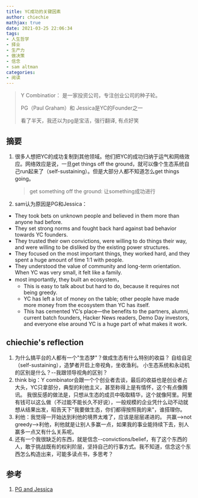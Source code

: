 ```yaml
---
title: YC成功的关键因素
author: chiechie
mathjax: true
date: 2021-03-25 22:06:34
tags: 
- 人生哲学
- 择业
- 生产力
- 做决策
- 信念
- sam altman
categories: 
- 阅读
---
```


> Y Combinatior： 是一家投资公司，专注创业公司的种子轮。
> 
> PG（Paul Graham）和 Jessica是YC的Founder之一
> 
> 看了半天，我还以为pg是宝洁，强行翻译, 有点好笑


## 摘要

1. 很多人想把YC的成功复制到其他领域。他们把YC的成功归纳于运气和网络效应。网络效应是说，一旦get things off the ground，就可以像个生态系统自己run起来了（self-sustaining）。但是大部分人都不知道怎么get things going。
   > get something off the ground: 让something成功进行

2. sam认为原因是PG和Jessica：
   
- They took bets on unknown people and believed in them more than anyone had before. 
- They set strong norms and fought back hard against bad behavior towards YC founders. 
- They trusted their own convictions, were willing to do things their way, and were willing to be disliked by the existing power structures. 
- They focused on the most important things, they worked hard, and they spent a huge amount of time 1:1 with people.
- They understood the value of community and long-term orientation. When YC was very small, it felt like a family.
- most importantly, they built an ecosystem，
    - This is easy to talk about but hard to do, because it requires not being greedy.
    - YC has left a lot of money on the table; other people have made more money from the ecosystem than YC has itself. 
    - This has cemented YC’s place—the benefits to the partners, alumni, current batch founders, Hacker News readers, Demo Day investors, and everyone else around YC is a huge part of what makes it work.
    

## chiechie's reflection

1. 为什么搞平台的人都有一个"生态梦"？做成生态有什么特别的收益？
    自给自足（self-sustaining），造梦者开启上帝视角，坐收渔利。
   小生态系统和永动机的区别是什么？--我跟领导视角的区别？
2. think big：Y combinator会跟一个个创业者去谈，最后的收益也是创业者占大头，YC只拿部分，典型的利他主义，甚至称得上是有情怀，这个有点像腾讯。 我很反感的做法是，只想从生态的成员中吸取精华，这个就像阿里。阿里有钱可以这么做（不过能不能长久不好说），一般规模的企业凭什么动不动就想从结果出发，昭告天下"我要做生态，你们都得按照我的来"，谁搭理你。
3. 利他：我觉得一开始达到利他的境界太难了，应该是层层递进的。
    共赢-->not greedy-->利他，利他就是让别人多赢一点，如果我的事业能持续下去，别人赢多一点又有什么关系呢。
4. 还有一个我很缺乏的东西，就是信念--convictions/belief，有了这个东西的人，敢于挑战既有的权利阶层，坚持自己的行事方式。我不知道，信念这个东西怎么构造出来，可能多读点书，多思考？


## 参考

1. [PG and Jessica](https://blog.samaltman.com/pg-and-jessica)
